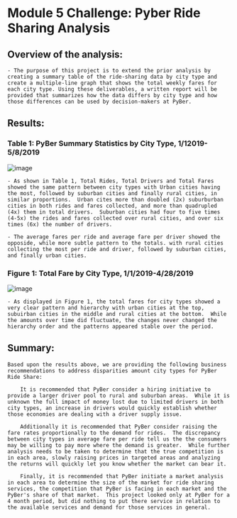 # Module 5 Challenge: Pyber Ride Sharing Analysis

## Overview of the analysis: 

    - The purpose of this project is to extend the prior analysis by creating a summary table of the ride-sharing data by city type and create a multiple-line graph that shows the total weekly fares for each city type. Using these deliverables, a written report will be provided that summarizes how the data differs by city type and how those differences can be used by decision-makers at PyBer.

## Results: 

   ### Table 1: PyBer Summary Statistics by City Type, 1/12019-5/8/2019
![image](https://user-images.githubusercontent.com/114360511/201545990-c06aea2a-0215-402e-a97a-3d2c1a715a09.png)


    - As shown in Table 1, Total Rides, Total Drivers and Total Fares showed the same pattern between city types with Urban cities having the most, followed by suburban cities and finally rural cities, in similar proportions.  Urban cites more than doubled (2x) suburburban cities in both rides and fares collected, and more than quadrupled (4x) them in total drivers.  Suburban cities had four to five times (4-5x) the rides and fares collected over rural cities, and over six times (6x) the number of drivers.

    - The average fares per ride and average fare per driver showed the opposide, while more subtle pattern to the totals. with rural cities collecting the most per ride and driver, followed by suburban cities, and finally urban cities.  


   ### Figure 1: Total Fare by City Type, 1/1/2019-4/28/2019
![image](https://user-images.githubusercontent.com/114360511/201545923-784b83b6-4c40-4772-a781-ed27694eca7f.png)

    - As displayed in Figure 1, the total fares for city types showed a very clear pattern and hierarchy with urban cities at the top, subuirban cities in the middle and rural cities at the bottom.  While the amounts over time did fluctuate, the changes never changed the hierarchy order and the patterns appeared stable over the period.


## Summary: 

    Based upon the results above, we are providing the following business recommendations to address disparities amount city types for PyBer Ride Share:

        It is recommended that PyBer consider a hiring initiative to provide a larger driver pool to rural and suburban areas.  While it is unknown the full impact of money lost due to limited drivers in both city types, an increase in drivers would quickly establish whether those economies are dealing with a driver supply issue.

        Additionally it is recommended that PyBer consider raising the fare rates proportionally to the demand for rides.  The discrepancy between city types in average fare per ride tell us the the consumers may be willing to pay more where the demand is greater.  While further analysis needs to be taken to determine that the true competition is in each area, slowly raising prices in targeted areas and analyzing the returns will quickly let you know whether the market can bear it.

        Finally, it is recommended that PyBer initiate a market analysis in each area to determine the size of the market for ride sharing services, the competition that PyBer is facing in each market and the PyBer's share of that market.  This project looked only at PyBer for a 4 month period, but did nothing to put there service in relation to the available services and demand for those services in general.
